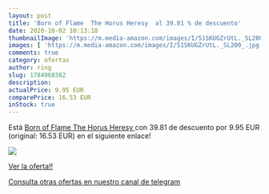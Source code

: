 ```yaml
---
layout: post
title: 'Born of Flame  The Horus Heresy  al 39.81 % de descuento'
date: 2020-10-02 10:13:18
thumbnailImage: 'https://m.media-amazon.com/images/I/51SKUGZrUtL._SL200_.jpg'
images: [ 'https://m.media-amazon.com/images/I/51SKUGZrUtL._SL200_.jpg' ]
comments: true
category: ofertas
author: ring
slug: 1784968382
description:
actualPrice: 9.95 EUR
comparePrice: 16.53 EUR
inStock: true
---
```


Está [Born of Flame  The Horus Heresy ](https://www.amazon.es/dp/1784968382/?tag=redken-21) con 39.81 de descuento por 9.95 EUR (original: 16.53 EUR) en el siguiente enlace!

[![](https://m.media-amazon.com/images/I/51SKUGZrUtL._SL200_.jpg)](https://www.amazon.es/dp/1784968382/?tag=redken-21)

[Ver la oferta!!](https://www.amazon.es/dp/1784968382/?tag=redken-21)

[Consulta otras ofertas en nuestro canal de telegram](https://t.me/s/ofertas25)
